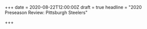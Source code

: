 +++
date = 2020-08-22T12:00:00Z
draft = true
headline = "2020 Preseason Review: Pittsburgh Steelers"

+++
